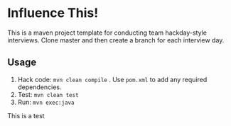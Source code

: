 Influence This!
===============

This is a maven project template for conducting team hackday-style interviews. Clone master and then create a branch for each interview day.

Usage
-----
1. Hack code: `mvn clean compile` . Use `pom.xml` to add any required dependencies.
2. Test: `mvn clean test`
3. Run: `mvn exec:java`

This is a test